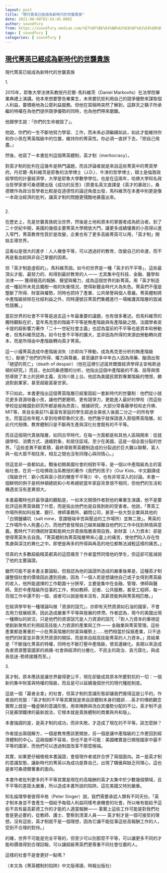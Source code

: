 ```yaml
---
layout: post
title: "現代菁英已經成為新時代的世襲貴族"
date: 2021-08-08T02:54:45.000Z
author: soundfury
from: https://soundfury.medium.com/%E7%8F%BE%E4%BB%A3%E8%8F%81%E8%8B%B1%E5%B7%B2%E7%B6%93%E6%88%90%E7%82%BA%E6%96%B0%E6%99%82%E4%BB%A3%E7%9A%84%E4%B8%96%E8%A5%B2%E8%B2%B4%E6%97%8F-2ce804c8c45f?source=rss-37ea7441b075------2
tags: [ soundfury ]
categories: [ soundfury ]
---
```

<!--1628391285000-->
[現代菁英已經成為新時代的世襲貴族](https://soundfury.medium.com/%E7%8F%BE%E4%BB%A3%E8%8F%81%E8%8B%B1%E5%B7%B2%E7%B6%93%E6%88%90%E7%82%BA%E6%96%B0%E6%99%82%E4%BB%A3%E7%9A%84%E4%B8%96%E8%A5%B2%E8%B2%B4%E6%97%8F-2ce804c8c45f?source=rss-37ea7441b075------2)
------

<div>
<p>現代菁英已經成為新時代的世襲貴族</p><p>1.</p><p>2015年，耶魯大學法律系教授丹尼爾･馬科維茨（Daniel Markovits）在法學院畢業典禮上演講。他本來想要警告畢業生，未來要抗拒利用自己的競爭優勢來謀取個人利益，要積極地為公眾利益服務。但他在寫稿時突然了解到，這群天之驕子所承繼的特權在為他們提供競爭優勢的同時，也為他們帶來磨難。</p><p>他跟學生說：「你們的生命被毀了」。</p><p>他說，你們的一生不斷地努力學習、工作，而未來必須繼續如此，如此才能維持你和你小孩在菁英階級中的位置，維持你的菁英性。你必須一直拼下去，「把自己用盡。」</p><p>然後，他寫了一本書批判這個菁英體制，英才制（meritocracy）。</p><p>對英才制的批判在這幾年是熱門議題，而且評論者就是來自這些菁英中的菁英學府。丹尼爾･馬科維茨是耶魯的法學博士（J.D.）、牛津的哲學博士，碩士是倫敦政經學院的計量經濟學，大學是耶魯大學數學學位。也是在這兩年，哈佛大學知名政治哲學家麥可桑德爾出版《成功的反思》（原書名英文直譯是《英才的暴政》）。桑德爾作為政治哲學者比較是從道德性的論述角度出發，馬科維茨在本書中則更是像一本政治經濟的批判，讓英才制的問題更殘酷地暴露出來。</p><figure><img alt="" src="https://cdn-images-1.medium.com/max/1024/1*omTC4UdHNO5Szr3luhXBNA.jpeg" /></figure><p>2.</p><p>在歷史上，先是世襲貴族統治世界，然後是土地和資本的掌握者成為統治者。到了二十世紀中期，美國的幾個主要菁英大學開放大門，讓更多成績優異的小孩得以進入窄門，菁英教育性質於是改變，企業也有了更多高級菁英可以用，「英才制」開始主導世界。</p><p>這看似是很大的進步：人人機會平等，可以透過好的教育，改變自己的命運，而不再是看血統與非自己掌握的因素。</p><p>但「英才制是虛假的」，馬科維茨說。如今的世界是一種「英才的不平等」，這些最頂尖才能、最努力的、和得到最好教育的人 — — 尤其集中在科技、金融、醫學和法律 — — 獲得極高的報酬、聲望與權力，成為這個世界的新菁英。用「英才制造成一種前所未見且獨樹一格的失衡情況，使得新鍍金時代大為失色。菁英們不僅是壟斷了所得、財富與權勢，同時也把持了產業、公共榮譽與個人尊嚴。菁英體制將中產階級排除在社經利益之外，同時還號召菁英們集體進行一場維護其階層的毀滅性競賽。」</p><p>當前世界的社會不平等是過去這十年最重要的議題，也有很多著述。但馬科維茨的獨特觀點在於，當年馬克思的階級不平等是無產階級與有產階級之間，法國學者皮卡提的超影響力著作「二十一世紀社會主義」也認為當前的不平等也是資本和勞動者，但馬科維茨認為，如今社會不平等的擴大，並非因為所得的來源由勞動轉向資本，而是所得由中產階級轉向英才菁英。</p><p>這一小撮菁英造成中產階級消失（亦即向下移動，成為馬克思分析的無產階級化），斷絕了他們的所得、權力與尊嚴，甚至讓許多中年白人因為用藥、酗酒出現「絕望的死亡」（death of despair）（他在這裡引述諾貝爾獎經濟學得主安格斯迪頓的研究。）而且，也如同桑德爾的分析，他指出這個中產階級的不滿、屈辱與憤怒導致了本土的民粹主義，支持川普上台。他認為美國民眾對專業階級的憎恨，勝過對創業家，甚至超級富豪世家。</p><p>不只如此，本書更指出這個菁英階層已經鞏固起一套新時代的世襲制：他們從小就花更多資源培養小孩，讓他們更聰明、更有競爭力，更能進入最好的學校（而這些學校從幼稚園到研究所都是極為昂貴）。根據研究，大部分常春藤學校和史丹佛、MIT等，來自全美前1%最富有家庭的學生超過全美收入後面二分之一的所有學生。而當這些年輕人拿到哈佛耶魯的文憑，他們幾乎就保證進入那個菁英階層。如此代代相傳，教育體制只是不斷再生產與深化社會既有的不平等。</p><p>而且這個現代貴族階層，如同古早時代，在每一方面都是和其他人區隔開來：從就讀學校、消費方式、通婚對象，和居住區域。至少在美國，這是一個全面分裂的世界。「這些差異不斷累積，最終導致菁英體制造成的分裂過於巨大難以聯繫，富人與一般大眾不相往來，相互之間也沒有同理心與同情心。」</p><p>但這並非一直都如此。戰後初期美國社會的相對平等，是一個以中產階級為主的富裕社會。在另一位哈佛政治系教授的著作《我們的孩子》（Our Kids，中文翻譯成《階級世代：窮小孩與富小孩的機會不平等》）中，也有非常深入的討論。本書一個鮮明的例子是柯林頓總統和小布希總統當年家庭背景很不相同，但他們的生活和機遇並沒有差異很大。</p><p>本書最獨特也許最爭議的觀點是，一如本文開頭作者對他的畢業生演講，他不是要批評這些菁英做錯了什麼，而是指出他們也是自我剝削的受害者。他說，「菁英工作場所例如科技業、銀行、律師事務所、顧問公司，甚至一些大型企業與其他的「白領鹽礦坑（salt mine，意謂極端辛苦與壓迫的工作場所）並無二致」。菁英的工作場所令人秏盡心力，而他們會發現自己越來越難自他們的工作中找到熱情與意義。舊時代下的傳統財富較能夠允許貴族階層表現自我，新財富（人力資本）卻是使得菁英失去自我。「菁英體制為菁英階層帶來心靈上的痛苦，使他們陷入存在性焦慮與深沈的異化之中。即使是再多的所得與再高的地位都無法減輕這樣的痛苦。」</p><p>但真的大多數超級精英都真的這麼痛苦？作者當然同情他的學生，但這卻可能減弱了他的主要論證。</p><p>雖然可能不是本書主要論點，但我認為他的論證所造成的嚴重後果是，這種英才制讓整個社會的價值因此遭到扭曲，因為「一個人若是想讓他自己或子女得到菁英級的收入，他所能選擇的工作範圍十分狹窄，主要是集中在金融、管理、律師與醫師。至於中產階級所從事的工作，例如教師、記者、公共服務，甚至工程師，每一百個工作中還不到一個，或者可以說是根本沒有，其薪資能夠與菁英相匹敵。」</p><p>在經濟學早有一種理論叫做「資源的詛咒」，亦即有天然資源如石油的國家，不會去用力發展經濟，因此造成嚴重不平等與發展的停滯。作者認為，現今的美國出現一種類似的狀況，只是他們的資源詛咒是人力資源的詛咒：「對人力資本的重視促使創新聚焦於利用超高技能人力資源的產業與工作 — — 金融業與菁英管理。這些產業都是著重於一小批菁英階層的財富與權勢上……他們相當於採掘產業，只不過他們的財富並非靠天然資源的開採，而是來自超高技能菁英的人力資本。」其結果是「不斷強化菁英的特權，同時也不斷打壓中產階級，使其邊緣化。長期以來造成為害資源豐富國家的病痛-社會與經濟的分層化、不民主的政治、貪污腐化，與成長低迷-勢將接踵而至。」</p><p>3.</p><p>英才制，原本應該是讓世界變得更公平，現在卻變成其原本所要對抗的一切：一個新的集中財富與特權的階級，而且是可以延續幾個世代的現代種姓制度。</p><p>這是一個「贏者全拿」的社會，但英才制的意識形態卻讓我們覺得這是公平的。作者說的兇狠：「英才制的不平等其實就是來自該體制本身的錯誤…..英才的傳統觀念實際上就是一種虛榮的意識形態，用來掩飾與洗白其優勢分配的不公。英才制不過只是寡頭鐵律的最新說法，它根本就是貴族體制的商業與共和版」。</p><p>本書強調的是，是英才制的成功，而非失敗，才造成了現在的不平等。該怎麼辦？</p><p>作者提出兩個解方，一個是教育應該更開放，另一個是讓中產階級的工作更回到經濟體制的中心。這兩個都不容易，但也不是不可能：美國確實是已開發國家中最不平等的國家，而他們可以透過制度改革不那麼極端。</p><p>其實，如果更仔細檢視本書論證，會發現作者或許合併了兩個面向。其一是英才制的意識型態，讓新時代的菁英以為成功是靠自己，出現了驕傲與缺乏同理心，這也是麥可桑德爾著重的面向。</p><p>本書作者批判更多的不平等其實是現在的高報酬的英才太集中於少數幾個領域，且不平等的差距太嚴重，所以造成本書所說的陷阱。這在美國又特別嚴重。</p><p>知名倫理學者彼得辛格（Peter Singer）說，我們需要承認人類有不同天份。「英才制本身並不會產生一個給予每個人利益同樣考慮機會的社會。所以唯有能給予這些不具有最高薪資工作的才能的人適當報酬 — — 事實上這些工作可能是對我們社會是更必要的，從教師、護士、警察到清潔人員 — — 英才制才是一個可接受的理想。沒有這些，英才制就不是一個理想，因為它讓不能從事這些高報酬工作的人，受到不合理的對待。」</p><p>的確，世界不可能是完全平等的，但至少可以別那麼不平等，可以讓更多不同的才能和價值得到合理回報，可以讓超級菁英們更尊重不同社會位置的人。</p><p>這樣的社會不是會更好一點嗎？</p><p>（本文為《菁英體制的陷阱》中文版導讀，時報出版社）</p><img src="https://medium.com/_/stat?event=post.clientViewed&referrerSource=full_rss&postId=2ce804c8c45f" width="1" height="1" alt="">
</div>
